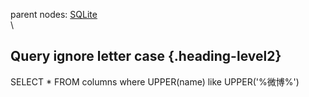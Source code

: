 parent nodes: [SQLite](SQLite.html)\
\

Query ignore letter case {.heading-level2}
------------------------

SELECT \* FROM columns where UPPER(name) like UPPER('%微博%')
